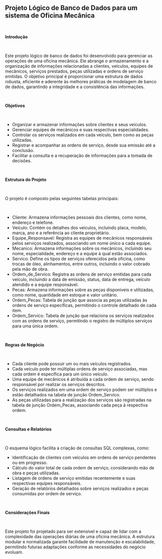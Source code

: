## **Projeto Lógico de Banco de Dados para um sistema de Oficina Mecânica**

<br>

**Introdução**

<br>

Este projeto lógico de banco de dados foi desenvolvido para gerenciar as operações de uma oficina mecânica. Ele abrange o armazenamento e a organização de informações relacionadas a clientes, veículos, equipes de mecânicos, serviços prestados, peças utilizadas e ordens de serviço emitidas. O objetivo principal é proporcionar uma estrutura de dados robusta, eficiente e aderente às melhores práticas de modelagem de banco de dados, garantindo a integridade e a consistência das informações.

<br>

**Objetivos**

<br>

- Organizar e armazenar informações sobre clientes e seus veículos.
- Gerenciar equipes de mecânicos e suas respectivas especialidades.
- Controlar os serviços realizados em cada veículo, bem como as peças utilizadas.
- Registrar e acompanhar as ordens de serviço, desde sua emissão até a conclusão.
- Facilitar a consulta e a recuperação de informações para a tomada de decisões.

<br>

**Estrutura do Projeto**

<br>

O projeto é composto pelas seguintes tabelas principais:

<br>

- Cliente: Armazena informações pessoais dos clientes, como nome, endereço e telefone.
- Veiculo: Contém os detalhes dos veículos, incluindo placa, modelo, marca, ano e a referência ao cliente proprietário.
- Equipe_Responsavel: Registra as equipes de mecânicos responsáveis pelos serviços realizados, associando um nome único a cada equipe.
- Mecanico: Armazena informações sobre os mecânicos, incluindo seu nome, especialidade, endereço e a equipe à qual estão associados.
- Servico: Define os tipos de serviços oferecidos pela oficina, como trocas de óleo, alinhamentos, entre outros, incluindo o valor cobrado pela mão de obra.
- Ordem_de_Servico: Registra as ordens de serviço emitidas para cada veículo, incluindo a data de emissão, status, data de entrega, veículo atendido e a equipe responsável.
- Pecas: Armazena informações sobre as peças disponíveis e utilizadas, como nome, quantidade em estoque e valor unitário.
- Ordem_Pecas: Tabela de junção que associa as peças utilizadas às ordens de serviço específicas, permitindo o controle detalhado de cada item.
- Ordem_Servico: Tabela de junção que relaciona os serviços realizados com as ordens de serviço, permitindo o registro de múltiplos serviços para uma única ordem.

<br>

**Regras de Negócio**

<br>

- Cada cliente pode possuir um ou mais veículos registrados.
- Cada veículo pode ter múltiplas ordens de serviço associadas, mas cada ordem é específica para um único veículo.
- Uma equipe de mecânicos é atribuída a cada ordem de serviço, sendo responsável por realizar os serviços descritos.
- Os serviços realizados em uma ordem de serviço podem ser múltiplos e estão detalhados na tabela de junção Ordem_Servico.
- As peças utilizadas para a realização dos serviços são registradas na tabela de junção Ordem_Pecas, associando cada peça à respectiva ordem.

<br>

**Consultas e Relatórios**

<br>

O esquema lógico facilita a criação de consultas SQL complexas, como:

- Identificação de clientes com veículos em ordens de serviço pendentes ou em progresso.
- Cálculo do valor total de cada ordem de serviço, considerando mão de obra e peças utilizadas.
- Listagem de ordens de serviço emitidas recentemente e suas respectivas equipes responsáveis.
- Geração de relatórios detalhados sobre serviços realizados e peças consumidas por ordem de serviço.

<br>

**Considerações Finais**

<br>

Este projeto foi projetado para ser extensível e capaz de lidar com a complexidade das operações diárias de uma oficina mecânica. A estrutura modular e normalizada garante facilidade de manutenção e escalabilidade, permitindo futuras adaptações conforme as necessidades do negócio evoluam.
